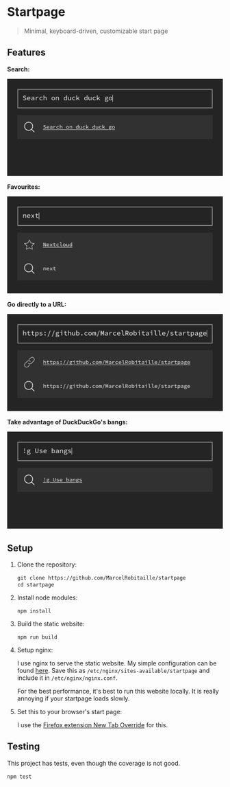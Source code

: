 # Startpage

> Minimal, keyboard-driven, customizable start page

## Features

**Search:**

![](./docs/images/search.png)

**Favourites:**

![](./docs/images/favourites.png)

**Go directly to a URL:**

![](./docs/images/url.png)

**Take advantage of DuckDuckGo's bangs:**

![](./docs/images/bang.png)

## Setup

1. Clone the repository:
	```
	git clone https://github.com/MarcelRobitaille/startpage
	cd startpage
	```

1. Install node modules:
	```
	npm install
	```

1. Build the static website:
	```
	npm run build
	```

1. Setup nginx:

	I use nginx to serve the static website. My simple configuration can be found [here](./nginx.conf). Save this as `/etc/nginx/sites-available/startpage` and include it in `/etc/nginx/nginx.conf`.

	For the best performance, it's best to run this website locally. It is really annoying if your startpage loads slowly.

1. Set this to your browser's start page:

	I use the [Firefox extension New Tab Override](https://addons.mozilla.org/en-US/firefox/addon/new-tab-override/) for this.

## Testing

This project has tests, even though the coverage is not good.

```
npm test
```
